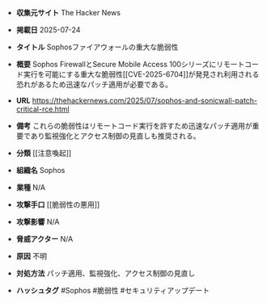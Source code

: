 - **収集元サイト**
The Hacker News

- **掲載日**
2025-07-24

- **タイトル**
Sophosファイアウォールの重大な脆弱性

- **概要**
Sophos FirewallとSecure Mobile Access 100シリーズにリモートコード実行を可能にする重大な脆弱性[[CVE-2025-6704]]が発見され利用される恐れがあるため迅速なパッチ適用が必要である。

- **URL**
https://thehackernews.com/2025/07/sophos-and-sonicwall-patch-critical-rce.html

- **備考**
これらの脆弱性はリモートコード実行を許すため迅速なパッチ適用が重要であり監視強化とアクセス制御の見直しも推奨される。

- **分類**
[[注意喚起]]

- **組織名**
Sophos

- **業種**
N/A

- **攻撃手口**
[[脆弱性の悪用]]

- **攻撃影響**
N/A

- **脅威アクター**
N/A

- **原因**
不明

- **対処方法**
パッチ適用、監視強化、アクセス制御の見直し

- **ハッシュタグ**
#Sophos #脆弱性 #セキュリティアップデート
